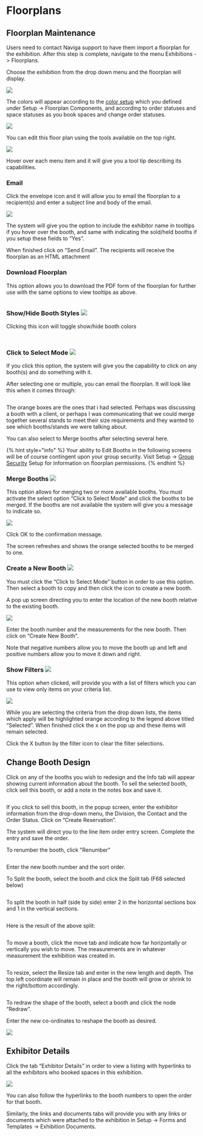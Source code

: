 # Floorplans

## Floorplan Maintenance <a href="#_toc9435434" id="_toc9435434"></a>

Users need to contact Naviga support to have them import a floorplan for the exhibition. After this step is complete, navigate to the menu Exhibitions -> Floorplans.

Choose the exhibition from the drop down menu and the floorplan will display.

![](<../../../.gitbook/assets/0 (19).png>)

The colors will appear according to the [color setup](../setup/floorplan-components.md#setup-floorplan-colors) which you defined under Setup -> Floorplan Components, and according to order statuses and space statuses as you book spaces and change order statuses.

![](<../../../.gitbook/assets/1 (95).png>)

You can edit this floor plan using the tools available on the top right.

![](<../../../.gitbook/assets/2 (20).png>)

Hover over each menu item and it will give you a tool tip describing its capabilities.

### Email <a href="#_toc9435435" id="_toc9435435"></a>

Click the envelope icon and it will allow you to email the floorplan to a recipient(s) and enter a subject line and body of the email.

![](<../../../.gitbook/assets/3 (83).png>)

The system will give you the option to include the exhibitor name in tooltips if you hover over the booth, and same with indicating the sold/held booths if you setup these fields to “Yes”.

When finished click on “Send Email”. The recipients will receive the floorplan as an HTML attachment

### Download Floorplan <a href="#_toc9435436" id="_toc9435436"></a>

This option allows you to download the PDF form of the floorplan for further use with the same options to view tooltips as above.

<figure><img src="../../../.gitbook/assets/image (653).png" alt=""><figcaption></figcaption></figure>

### Show/Hide Booth Styles ![](<../../../.gitbook/assets/image (140).png>) <a href="#_toc9435437" id="_toc9435437"></a>

Clicking this icon will toggle show/hide booth colors

<figure><img src="../../../.gitbook/assets/image (155).png" alt=""><figcaption></figcaption></figure>

<figure><img src="../../../.gitbook/assets/image (1099).png" alt=""><figcaption></figcaption></figure>

### Click to Select Mode ![](<../../../.gitbook/assets/4 (74).png>) <a href="#_toc9435437" id="_toc9435437"></a>

If you click this option, the system will give you the capability to click on any booth(s) and do something with it.

After selecting one or multiple, you can email the floorplan. It will look like this when it comes through:

<figure><img src="../../../.gitbook/assets/image (827).png" alt=""><figcaption></figcaption></figure>

The orange boxes are the ones that i had selected. Perhaps was discussing a booth with a client, or perhaps I was communicating that we could merge together several stands to meet their size requirements and they wanted to see which booths/stands we were talking about.

You can also select to Merge booths after selecting several here.

{% hint style="info" %}
Your ability to Edit Booths in the following screens will be of course contingent upon your group security. Visit Setup -> [Group Security](../setup/group-security-exhibitions.md#floor-plan-settings) Setup for information on floorplan permissions.
{% endhint %}

### Merge Booths ![](<../../../.gitbook/assets/8 (27).png>) <a href="#_toc9435438" id="_toc9435438"></a>

This option allows for merging two or more available booths. You must activate the select option “Click to Select Mode” and click the booths to be merged. If the booths are not available the system will give you a message to indicate so.

![](<../../../.gitbook/assets/9 (37).png>)

Click OK to the confirmation message.

The screen refreshes and shows the orange selected booths to be merged to one.

### Create a New Booth ![](<../../../.gitbook/assets/10 (35).png>) <a href="#_toc9435439" id="_toc9435439"></a>

You must click the “Click to Select Mode” button in order to use this option. Then select a booth to copy and then click the icon to create a new booth.

A pop up screen directing you to enter the location of the new booth relative to the existing booth.

![](<../../../.gitbook/assets/11 (29).png>)

Enter the booth number and the measurements for the new booth. Then click on “Create New Booth”.

Note that negative numbers allow you to move the booth up and left and positive numbers allow you to move it down and right.

### Show Filters ![](<../../../.gitbook/assets/12 (1).png>) <a href="#_toc9435440" id="_toc9435440"></a>

This option when clicked, will provide you with a list of filters which you can use to view only items on your criteria list.

![](<../../../.gitbook/assets/13 (12).png>)

While you are selecting the criteria from the drop down lists, the items which apply will be highlighted orange according to the legend above titled “Selected”. When finished click the x on the pop up and these items will remain selected.

Click the X button by the filter icon to clear the filter selections.

## Change Booth Design <a href="#_toc495314848" id="_toc495314848"></a>

Click on any of the booths you wish to redesign and the Info tab will appear showing current information about the booth. To sell the selected booth, click sell this booth, or add a note in the notes box and save it.

<figure><img src="../../../.gitbook/assets/image (437).png" alt=""><figcaption></figcaption></figure>

If you click to sell this booth, in the popup screen, enter the exhibitor information from the drop-down menu, the Division, the Contact and the Order Status. Click on “Create Reservation”.

The system will direct you to the line item order entry screen. Complete the entry and save the order.

To renumber the booth, click "Renumber"

<figure><img src="../../../.gitbook/assets/image (148).png" alt=""><figcaption></figcaption></figure>

Enter the new booth number and the sort order.

To Split the booth, select the booth and click the Split tab (F68 selected below)

<figure><img src="../../../.gitbook/assets/image (1561).png" alt=""><figcaption></figcaption></figure>

To split the booth in half (side by side) enter 2 in the horizontal sections box and 1 in the vertical sections.

<figure><img src="../../../.gitbook/assets/image (1190).png" alt=""><figcaption></figcaption></figure>

Here is the result of the above split:

<figure><img src="../../../.gitbook/assets/image (1395).png" alt=""><figcaption></figcaption></figure>

To move a booth, click the move tab and indicate how far horizontally or vertically you wish to move. The measurements are in whatever measurement the exhibition was created in.

<figure><img src="../../../.gitbook/assets/image (1415).png" alt=""><figcaption></figcaption></figure>

To resize, select the Resize tab and enter in the new length and depth. The top left coordinate will remain in place and the booth will grow or shrink to the right/bottom accordingly.

<figure><img src="../../../.gitbook/assets/image (1222).png" alt=""><figcaption></figcaption></figure>

To redraw the shape of the booth, select a booth and click the node “Redraw”.

Enter the new co-ordinates to reshape the booth as desired.

![](<../../../.gitbook/assets/17 (12).png>)

## Exhibitor Details <a href="#_toc9435441" id="_toc9435441"></a>

Click the tab “Exhibitor Details” in order to view a listing with hyperlinks to all the exhibitors who booked spaces in this exhibition.

![](<../../../.gitbook/assets/14 (20).png>)

You can also follow the hyperlinks to the booth numbers to open the order for that booth.

Similarly, the links and documents tabs will provide you with any links or documents which were attached to the exhibition in Setup -> Forms and Templates -> Exhibition Documents.
